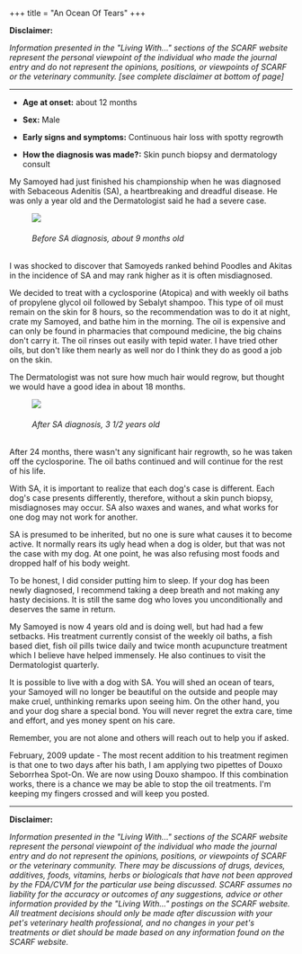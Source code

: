 +++
title = "An Ocean Of Tears"
+++

**Disclaimer:**

*Information presented in the "Living With..." sections of the SCARF website represent the personal viewpoint of the individual who made the journal entry and do not represent the opinions, positions, or viewpoints of SCARF or the veterinary community. [see complete disclaimer at bottom of page]*

-----

- **Age at onset:** about 12 months

- **Sex:** Male

- **Early signs and symptoms:** Continuous hair loss with spotty regrowth

- **How the diagnosis was made?:** Skin punch biopsy and dermatology consult


My Samoyed had just finished his championship when he was diagnosed with
Sebaceous Adenitis (SA), a heartbreaking and dreadful disease.  He was
only a year old and the Dermatologist said he had a severe case.

<figure>
  <img src="/img/SA_dog_before.jpg">
  <figcaption>
    <h6>Before SA diagnosis, about 9 months old</h6>
  </figcaption>
</figure>

I was shocked to discover that Samoyeds ranked behind Poodles and Akitas
in the incidence of SA and may rank higher as it is often misdiagnosed.

We decided to treat with a cyclosporine (Atopica) and with weekly oil
baths of propylene glycol oil followed by Sebalyt shampoo.  This type of
oil must remain on the skin for 8 hours, so the recommendation was to do
it at night, crate my Samoyed, and bathe him in the morning.  The oil is
expensive and can only be found in pharmacies that compound medicine,
the big chains don't carry it.  The oil rinses out easily with tepid
water.  I have tried other oils, but don't like them nearly as well nor
do I think they do as good a job on the skin.

The Dermatologist was not sure how much hair would regrow, but thought
we would have a good idea in about 18 months.

<figure>
  <img src="/img/SA_dog_after.jpg">
  <figcaption>
    <h6>After SA diagnosis, 3 1/2 years old</h6>
  </figcaption>
</figure>

After 24 months, there wasn't any significant hair regrowth, so he was
taken off the cyclosporine.  The oil baths continued and will continue
for the rest of his life.

With SA, it is important to realize that each dog's case is different.
Each dog's case presents differently, therefore, without a skin punch
biopsy, misdiagnoses may occur.  SA also waxes and wanes, and what works
for one dog may not work for another.

SA is presumed to be inherited, but no one is sure what causes it to
become active.  It normally rears its ugly head when a dog is older, but
that was not the case with my dog.  At one point, he was also refusing
most foods and dropped half of his body weight.

To be honest, I did consider putting him to sleep.  If your dog has been
newly diagnosed, I recommend taking a deep breath and not making any
hasty decisions.  It is still the same dog who loves you unconditionally
and deserves the same in return.

My Samoyed is now 4 years old and is doing well, but had had a few
setbacks.  His treatment currently consist of the weekly oil baths, a
fish based diet, fish oil pills twice daily and twice month acupuncture
treatment which I believe have helped immensely.  He also continues to
visit the Dermatologist quarterly.

It is possible to live with a dog with SA.  You will shed an ocean of
tears, your Samoyed will no longer be beautiful on the outside and
people may make cruel, unthinking remarks upon seeing him.  On the other
hand, you and your dog share a special bond.  You will never regret the
extra care, time and effort, and yes money spent on his care.

Remember, you are not alone and others will reach out to help you if
asked.

February, 2009 update - The most recent addition to his treatment
regimen is that one to two days after his bath, I am applying two
pipettes of Douxo Seborrhea Spot-On.   We are now using Douxo shampoo.
If this combination works, there is a chance we may be able to stop the
oil treatments.  I'm keeping my fingers crossed and will keep you
posted.

-----

**Disclaimer:**

*Information presented in the "Living With..." sections of the SCARF website represent the personal viewpoint of the individual who made the journal entry and do not represent the opinions, positions, or viewpoints of SCARF or the veterinary community. There may be discussions of drugs, devices, additives, foods, vitamins, herbs or biologicals that have not been approved by the FDA/CVM for the particular use being discussed. SCARF assumes no liability for the accuracy or outcomes of any suggestions, advice or other information provided by the "Living With..." postings on the SCARF website. All treatment decisions should only be made after discussion with your pet's veterinary health professional, and no changes in your pet's treatments or diet should be made based on any information found on the SCARF website.*
